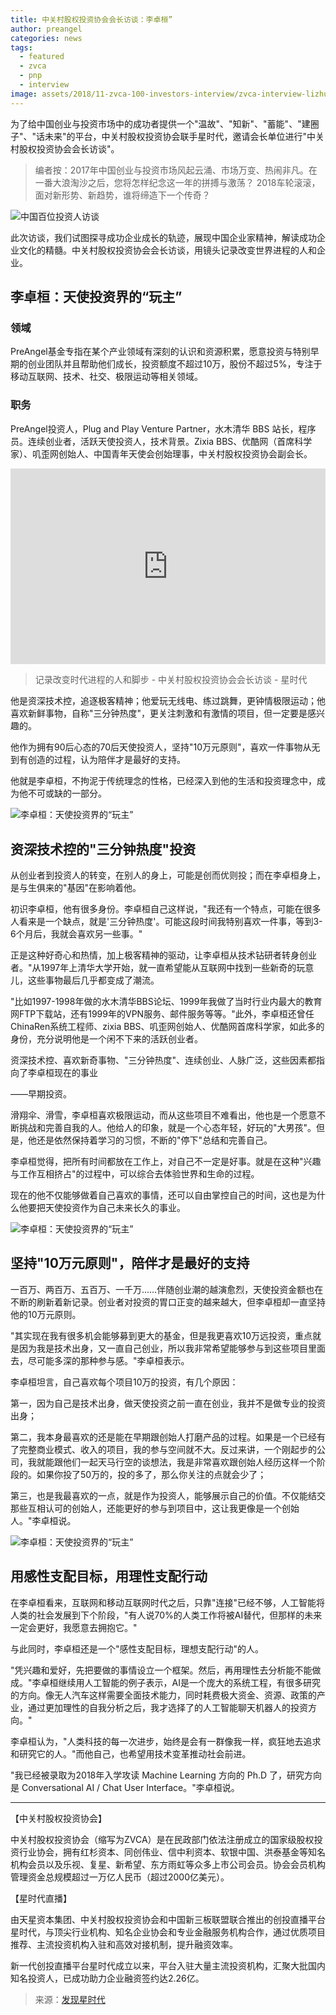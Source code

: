 ```yaml
---
title: 中关村股权投资协会会长访谈：李卓桓”
author: preangel
categories: news
tags:
  - featured
  - zvca
  - pnp
  - interview
image: assets/2018/11-zvca-100-investors-interview/zvca-interview-lizhuohuan.jpg
---
```


为了给中国创业与投资市场中的成功者提供一个"温故"、"知新"、"蓄能"、"建圈子"、"话未来"的平台，中关村股权投资协会联手星时代，邀请会长单位进行"中关村股权投资协会会长访谈"。

> 编者按：2017年中国创业与投资市场风起云涌、市场万变、热闹非凡。在一番大浪淘沙之后，您将怎样纪念这一年的拼搏与激荡？ 2018车轮滚滚，面对新形势、新趋势，谁将缔造下一个传奇？

![中国百位投资人访谈](/assets/2018/11-zvca-100-investors-interview/interview.jpg)

此次访谈，我们试图探寻成功企业成长的轨迹，展现中国企业家精神，解读成功企业文化的精髓。中关村股权投资协会会长访谈，用镜头记录改变世界进程的人和企业。

## 李卓桓：天使投资界的“玩主”

### 领域

PreAngel基金专指在某个产业领域有深刻的认识和资源积累，愿意投资与特别早期的创业团队并且帮助他们成长，投资额度不超过10万，股份不超过5%，专注于移动互联网、技术、社交、极限运动等相关领域。

### 职务

PreAngel投资人，Plug and Play Venture Partner，水木清华 BBS 站长，程序员。连续创业者，活跃天使投资人，技术背景。Zixia BBS、优酷网（首席科学家）、叽歪网创始人、中国青年天使会创始理事，中关村股权投资协会副会长。

<div class="zoom-container" style="
    position: relative;
    padding-bottom:56.25%;
    padding-top:30px;
    height:0;
    overflow:hidden;
">
  <iframe
    src="http://player.youku.com/embed/XMzI0OTcxMDcwOA=="
    width='510'
    height='498'
    allowfullscreen
    webkitallowfullscreen
    frameborder="0"
    style="
      position: absolute;
      top:0;
      left:0;
      width:100%;
      height:100%;
    "
  ></iframe>
</div>

> 记录改变时代进程的人和脚步 - 中关村股权投资协会会长访谈 - 星时代

他是资深技术控，追逐极客精神；他爱玩无线电、练过跳舞，更钟情极限运动；他喜欢新鲜事物，自称"三分钟热度"，更关注刺激和有激情的项目，但一定要是感兴趣的。

他作为拥有90后心态的70后天使投资人，坚持"10万元原则"，喜欢一件事物从无到有创造的过程，认为陪伴才是最好的支持。

他就是李卓桓，不拘泥于传统理念的性格，已经深入到他的生活和投资理念中，成为他不可或缺的一部分。

![李卓桓：天使投资界的“玩主”](/assets/2018/11-zvca-100-investors-interview/ceibs.jpg)

## 资深技术控的"三分钟热度"投资

从创业者到投资人的转变，在别人的身上，可能是创而优则投；而在李卓桓身上，是与生俱来的"基因"在影响着他。

初识李卓桓，他有很多身份。李卓桓自己这样说，"我还有一个特点，可能在很多人看来是一个缺点，就是'三分钟热度'。可能这段时间我特别喜欢一件事，等到3-6个月后，我就会喜欢另一些事。"

正是这种好奇心和热情，加上极客精神的驱动，让李卓桓从技术钻研者转身创业者。"从1997年上清华大学开始，就一直希望能从互联网中找到一些新奇的玩意儿，这些事物最后几乎都变成了潮流。

"比如1997-1998年做的水木清华BBS论坛、1999年我做了当时行业内最大的教育网FTP下载站，还有1999年的VPN服务、邮件服务等等。"此外，李卓桓还曾任ChinaRen系统工程师、zixia BBS、叽歪网创始人、优酷网首席科学家，如此多的身份，充分说明他是一个闲不下来的活跃创业者。

资深技术控、喜欢新奇事物、"三分钟热度"、连续创业、人脉广泛，这些因素都指向了李卓桓现在的事业

——早期投资。

滑翔伞、滑雪，李卓桓喜欢极限运动，而从这些项目不难看出，他也是一个愿意不断挑战和完善自我的人。他给人的印象，就是一个心态年轻，好玩的"大男孩"。但是，他还是依然保持着学习的习惯，不断的"停下"总结和完善自己。

李卓桓觉得，把所有时间都放在工作上，对自己不一定是好事。就是在这种"兴趣与工作互相挤占"的过程中，可以综合去体验世界和生命的过程。

现在的他不仅能够做着自己喜欢的事情，还可以自由掌控自己的时间，这也是为什么他要把天使投资作为自己未来长久的事业。

![李卓桓：天使投资界的“玩主”](/assets/2018/11-zvca-100-investors-interview/ski.jpg)

## 坚持"10万元原则"，陪伴才是最好的支持

一百万、两百万、五百万、一千万……伴随创业潮的越演愈烈，天使投资金额也在不断的刷新着新记录。创业者对投资的胃口正变的越来越大，但李卓桓却一直坚持他的10万元原则。

"其实现在我有很多机会能够募到更大的基金，但是我更喜欢10万远投资，重点就是因为我是技术出身，又一直自己创业，所以我非常希望能够参与到这些项目里面去，尽可能多深的那种参与感。"李卓桓表示。

李卓桓坦言，自己喜欢每个项目10万的投资，有几个原因：

第一，因为自己是技术出身，做天使投资之前一直在创业，我并不是做专业的投资出身；

第二，我本身最喜欢的还是能在早期跟创始人打磨产品的过程。如果是一个已经有了完整商业模式、收入的项目，我的参与空间就不大。反过来讲，一个刚起步的公司，我就能跟他们一起天马行空的谈想法，我是非常喜欢跟创始人经历这样一个阶段的。如果你投了50万的，投的多了，那么你关注的点就会少了；

第三，也是我最喜欢的一点，就是作为投资人，能够展示自己的价值。不仅能结交那些互相认可的创始人，还能更好的参与到项目中，这让我更像是一个创始人。"李卓桓说。

![李卓桓：天使投资界的“玩主”](/assets/2018/11-zvca-100-investors-interview/paragliding.jpg)

## 用感性支配目标，用理性支配行动

在李卓桓看来，互联网和移动互联网时代之后，只靠"连接"已经不够，人工智能将人类的社会发展到下个阶段，"有人说70%的人类工作将被AI替代，但那样的未来一定会更好，我愿意去拥抱它。"

与此同时，李卓桓还是一个"感性支配目标，理想支配行动"的人。

"凭兴趣和爱好，先把要做的事情设立一个框架。然后，再用理性去分析能不能做成。"李卓桓继续用人工智能的例子表示，AI是一个庞大的系统工程，有很多研究的方向。像无人汽车这样需要全面技术能力，同时耗费极大资金、资源、政策的产业，通过更加理性的自我分析之后，我才选择了的人工智能聊天机器人的投资方向。"

李卓桓认为，"人类科技的每一次进步，始终是会有一群像我一样，疯狂地去追求和研究它的人。"而他自己，也希望用技术变革推动社会前进。

"我已经被录取为2018年入学攻读 Machine Learning 方向的 Ph.D 了，研究方向是 Conversational AI / Chat User Interface。"李卓桓说。

-----

【中关村股权投资协会】

中关村股权投资协会（缩写为ZVCA）是在民政部门依法注册成立的国家级股权投资行业协会，拥有红杉资本、同创伟业、信中利资本、软银中国、洪泰基金等知名机构会员以及乐视、复星、新希望、东方雨虹等众多上市公司会员。协会会员机构管理资金总规模超过一万亿人民币（超过2000亿美元）。

【星时代直播】

由天星资本集团、中关村股权投资协会和中国新三板联盟联合推出的创投直播平台星时代，与顶尖行业机构、知名企业协会和专业金融服务机构合作，通过优质项目推荐、主流投资机构入驻和高效对接机制，提升融资效率。

新一代创投直播平台星时代成立以来，平台入驻大量主流投资机构，汇聚大批国内知名投资人，已成功助力企业融资签约达2.26亿。

> 来源：[发现星时代](http://www.twoeggz.com/news/12220850.html)
